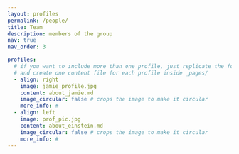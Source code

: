 ```yaml
---
layout: profiles
permalink: /people/
title: Team
description: members of the group
nav: true
nav_order: 3

profiles:
  # if you want to include more than one profile, just replicate the following block
  # and create one content file for each profile inside _pages/
  - align: right
    image: jamie_profile.jpg
    content: about_jamie.md
    image_circular: false # crops the image to make it circular
    more_info: #
  - align: left
    image: prof_pic.jpg
    content: about_einstein.md
    image_circular: false # crops the image to make it circular
    more_info: #
---
```

